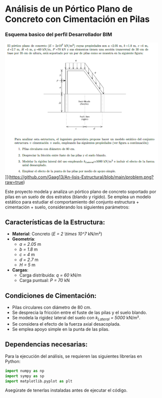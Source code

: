 # Análisis de un Pórtico Plano de Concreto con Cimentación en Pilas
### Esquema basico del perfil Desarrollador BIM
![Problema](https://github.com/Gaag13/An-lisis-Estructural/blob/main/problem.png)]](https://github.com/Gaag13/An-lisis-Estructural/blob/main/problem.png?raw=true)

Este proyecto modela y analiza un pórtico plano de concreto soportado por pilas en un suelo de dos estratos (blando y rígido). Se emplea un modelo estático para estudiar el comportamiento del conjunto estructura + cimentación + suelo, considerando los siguientes parámetros:

## Características de la Estructura:
- **Material**: Concreto (*E = 2 \times 10^7* kN/m²)
- **Geometría**:
  - *a = 2.05* m
  - *b = 1.8* m
  - *c = 4* m
  - *d = 2.7* m
  - *H = 5* m
- **Cargas**:
  - Carga distribuida: *q = 60* kN/m
  - Carga puntual: *P = 70* kN

## Condiciones de Cimentación:
- Pilas circulares con diámetro de 80 cm.
- Se desprecia la fricción entre el fuste de las pilas y el suelo blando.
- Se modela la rigidez lateral del suelo con *k<sub>Lateral</sub> = 5000* kN/m².
- Se considera el efecto de la fuerza axial desacoplada.
- Se emplea apoyo simple en la punta de las pilas.

## Dependencias necesarias:
Para la ejecución del análisis, se requieren las siguientes librerías en Python:

```python
import numpy as np
import sympy as sp
import matplotlib.pyplot as plt
```

Asegúrate de tenerlas instaladas antes de ejecutar el código.
